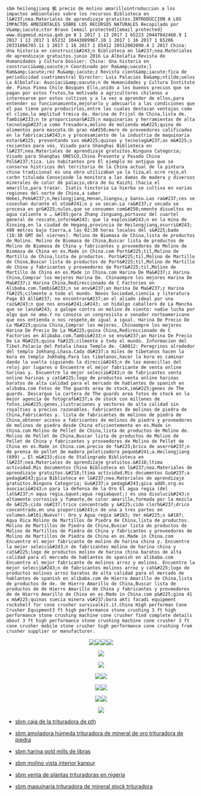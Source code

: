 
```
sbm heilongjiang 榆 precio de molino amarillointroduccion a los impactos ambientales sobre los recursos Biblioteca en l&#237;nea.Materiales de aprendizaje gratuitos.INTRODUCCION A LOS IMPACTOS AMBIENTALES SOBRE LOS RECURSOS NATURALES Recopilado por V&amp;iacute;ctor Bravo [email protected][email protected] www.digemid.minsa.gob.pe 8 1 2017 1 13 2017 1 65223 20447842468.9 1 2017 1 13 2017 1 65232 10443809967.10 1 2017 1 16 2017 1 65206 20331066703.11 1 2017 1 16 2017 1 65412 20512002090.4 1 2017 China: Una historia en construcci&#243;n Biblioteca en l&#237;nea.Materiales de aprendizaje gratuitos.junio 2016 La Albolafia Revista de Humanidades y Cultura Dossier: China: Una historia en construcci&amp;oacute;n Coordinado por Ra&amp;uacute;l Ram&amp;iacute;rez Ru&amp;iacute;z Revista cient&amp;iacute;fica de periodicidad cuatrimestral Director: Luis Palacios Ba&amp;ntilde;uelos La Albolafia: Asociaci&amp;oacute;n de Humanidades y Cultura Instituto de. Pinus Pinea Chile Bosques Ello,unido a los buenos precios que se pagan por estos frutos,ha motivado a agricultores chilenos a interesarse por estos cultivos y a la vez a aprender de ellos,para entender su funcionamiento,mejorarlo y adecuarlo a las condiciones que el pas tiene para producirlos,entre las cuales destacan ventajas como el clima,la amplitud trmica da. Harina de Frijol de China,lista de. Tambi&#233;n te proporcionar&#225;n maquinarias y herramientas de alta tecnolog&#237;a como fresadora,molino de molienda m&#225;quina de alimentos para mascota.Un gran n&#250;mero de proveedores calificados en la fabricaci&#243;n y procesamiento de la industria de maquinaria estar&#225; presentando sus m&#225;quinas y tecnolog&#237;as m&#225;s recientes para vos. Visado para Shanghai Biblioteca en l&#237;nea.Materiales de aprendizaje gratuitos.Ninguna Categoria; Visado para Shanghai UNESCO,China Presente y Pasado China Pol&#237;tica. Los habitantes pre El ejemplo ms antiguo que se conserva histricos del territorio de la China actual de la pintura china tradicional es una obra utilizaban ya la tiza,el ocre rojo,el carbn titulada Consejosde la monitora a las damas de madera y diversos minerales de color de palacio,obra de Gu Kaizhi (hacia el amarillo,para trazar. Isatis tinctoria La hierba se cultiva en varias regiones del norte de China,a saber Hebei,Pek&#237;n,Heilongjiang,Henan,Jiangsu,y Gansu.Las ra&#237;ces se cosechan durante el oto&#241;o y se secan.La ra&#237;z secada se procesa en gr&#225;nulos,que se consumen com&#250;nmente disueltos en agua caliente o … &#193;gora Zhang Jinguang,portavoz del cuartel general de rescate,inform&#243; que la explosi&#243;n en la mina de Xinxing,en la ciudad de Hegang,provincia de Heilongjiang,ocurri&#243; 400 metros bajo tierra,a las 02:30 horas locales del s&#225;bado (18:30 GMT del viernes). Molino de Biomasa de China,lista de productos de Molino. Molino de Biomasa de China,Buscar lista de productos de Molino de Biomasa de China y fabricantes y proveedores de Molino de Biomasa de China en es.Made in China.com Port&#225;til,Molino de Martillo de China,lista de productos. Port&#225;til,Molino de Martillo de China,Buscar lista de productos de Port&#225;til,Molino de Martillo de China y fabricantes y proveedores de Port&#225;til,Molino de Martillo de China en es.Made in China.com Harina De Ma&#237;z Harina China,Comprar los mejores Harina De. Chinaompre los mejores Harina De Ma&#237;z Harina China,Redireccionado de C Factories en Alibaba.com.Tambi&#233;n se env&#237;an Harina De Ma&#237;z Harina f&#225;cilmente a todo el mundo. Nexos Sociedad,ciencia y literatura Page 83 All&#237; no encontrar&#237;an el aliado ideal por una raz&#243;n que nos ense&#241;&#243; un hidalgo caballero de La Mancha que se lanz&#243; a galope contra un molino de viento: nadie lucha por algo que no ama.Y no conozco un congresista o senador norteamericano que nos entienda o nos respete,de igual a igual. Harina De Precio De La M&#225;quina China,Comprar los mejores. Chinaompre los mejores Harina De Precio De La M&#225;quina China,Redireccionado de C Factories en Alibaba.com.Tambi&#233;n se env&#237;an Harina De Precio De La M&#225;quina f&#225;cilmente a todo el mundo. Informacion del Tibet.Palacio del Potala Lhasa Templo de. CA0012: Peregrinos alrededor del templo Jokhang.Lhasa.Cada d&#237;a miles de tibetanos hacen la kora en templo Jokhabg.Para los tibetanos,hacer la kora es caminar dando la vuelta siguiendo la direcci&#243;n de las manecillas del reloj por lugares o Encuentre el mejor fabricante de venta online harinas y. Encuentre la mejor selecci&#243;n de fabricantes venta online harinas y cat&#225;logo de productos venta online harinas baratos de alta calidad para el mercado de hablantes de spanish en alibaba.com Fotos de The guards area de stock,im&#225;genes de The guards. Descargue la cartera de The guards area fotos de stock en la mejor agencia de fotograf&#237;a de stock con millones de fotos,im&#225;genes,ilustraciones y vectores de alta calidad sin royalties a precios razonables. Fabricantes de molinos de piedra de China,Fabricantes y. lista de fabricantes de molinos de piedra de China,obtener acceso a fabricantes de molinos de piedra y proveedores de molinos de piedra desde China eficientemente en es.Made in China.com Molino de Pellet de China,lista de productos de Molino de. Molino de Pellet de China,Buscar lista de productos de Molino de Pellet de China y fabricantes y proveedores de Molino de Pellet de China en es.Made in China.com.precio de f&#225;brica de aserr&#237;n de prensa de pellet de madera peletizadora peque&#241;a.Heilongjiang (699) … El m&#233;dico de Stalingrado Biblioteca en l&#237;nea.Materiales de aprendizaje gratuitos.&#218;ltima actividad.Mis documentos China Biblioteca en l&#237;nea.Materiales de aprendizaje gratuitos.&#218;ltima actividad.Mis documentos Gu&#237;a pedag&#243;gica Biblioteca en l&#237;nea.Materiales de aprendizaje gratuitos.Ninguna Categoria; Gu&#237;a pedag&#243;gica addh.org.es asociaci&#243;n para la defensa de la Oro El agua regia (del lat&#237;n aqua regia,&quot;agua regia&quot;) es una disoluci&#243;n altamente corrosiva y fumante,de color amarillo,formada por la mezcla de &#225;cido n&#237;trico concentrado y &#225;cido clorh&#237;drico concentrado,en una proporci&#243;n de una a tres partes en volumen.&#161;Nuevo!!: Oro y Agua regia &#183; Ver m&#225;s &#187; Agua Rica Molino de Martillos de Piedra de China,lista de productos. Molino de Martillos de Piedra de China,Buscar lista de productos de Molino de Martillos de Piedra de China y fabricantes y proveedores de Molino de Martillos de Piedra de China en es.Made in China.com Encuentre el mejor fabricante de molino de harina china y. Encuentre la mejor selecci&#243;n de fabricantes molino de harina china y cat&#225;logo de productos molino de harina china baratos de alta calidad para el mercado de hablantes de spanish en alibaba.com Encuentre el mejor fabricante de molinos arroz y molinos. Encuentre la mejor selecci&#243;n de fabricantes molinos arroz y cat&#225;logo de productos molinos arroz baratos de alta calidad para el mercado de hablantes de spanish en alibaba.com de Hierro Amarillo de China,lista de productos de de. de Hierro Amarillo de China,Buscar lista de productos de de Hierro Amarillo de China y fabricantes y proveedores de de Hierro Amarillo de China en es.Made in China.com p&#225;gina 41 x m&#225;quinas suecia minera v&#237;bora akti facadi equipment rockshelf for cone crusher survivalkit.it.China High performan Cone Crusher Equipment3 ft high performance stone crushing 3 ft high performance stone crushing machine cone crusher find complete details about 3 ft high performance stone crushing machine cone crusher 3 ft cone crusher mobile stone crusher high performance cone crushing from crusher supplier or manufacturer. 
```

<div align="center">

<a href="https://es-mill.shibang-china.com/github&k=sbm+heilongjiang+%E6%A6%86+precio+de+molino+amarillo"><img src="https://static.shibang-china.com/es/mill/index.jpg"></a><a href="https://es-mill.shibang-china.com/materials.htmlgithub&k=sbm+heilongjiang+%E6%A6%86+precio+de+molino+amarillo"><img src="https://static.shibang-china.com/es/mill/materials.jpg"></a><a href="https://es-mill.shibang-china.com/about.htmlgithub&k=sbm+heilongjiang+%E6%A6%86+precio+de+molino+amarillo"><img src="https://static.shibang-china.com/es/mill/about.jpg"></a><a href="https://es-mill.shibang-china.com/contact.htmlgithub&k=sbm+heilongjiang+%E6%A6%86+precio+de+molino+amarillo"><img src="https://static.shibang-china.com/es/mill/contact.jpg"></a>

<a href="https://es-mill.shibang-china.com/github&k=sbm+heilongjiang+%E6%A6%86+precio+de+molino+amarillo"><img src="https://static.shibang-china.com/es/mill/banner.jpg"></a>

<a href="https://swt.shibang-china.com/github&k=sbm+heilongjiang+%E6%A6%86+precio+de+molino+amarillo"><img src="https://static.shibang-china.com/es/mill/chat.jpg"></a>

<a href="https://es-mill.shibang-china.com/products/vertical-roller-mill.htmlgithub&k=sbm+heilongjiang+%E6%A6%86+precio+de+molino+amarillo"><img src="https://static.shibang-china.com/es/mill/vertical.jpg"></a><a href="https://es-mill.shibang-china.com/products/raymond-mill.htmlgithub&k=sbm+heilongjiang+%E6%A6%86+precio+de+molino+amarillo"><img src="https://static.shibang-china.com/es/mill/raymond.jpg"></a>

<a href="https://es-mill.shibang-china.com/products/ultrafine-grinding-mill.htmlgithub&k=sbm+heilongjiang+%E6%A6%86+precio+de+molino+amarillo"><img src="https://static.shibang-china.com/es/mill/ultrafine.jpg"></a><a href="https://es-mill.shibang-china.com/products/trapezium-grinding-mill.htmlgithub&k=sbm+heilongjiang+%E6%A6%86+precio+de+molino+amarillo"><img src="https://static.shibang-china.com/es/mill/trapezium.jpg"></a>

<a href="https://es-mill.shibang-china.com/products/ball-mill.htmlgithub&k=sbm+heilongjiang+%E6%A6%86+precio+de+molino+amarillo"><img src="https://static.shibang-china.com/es/mill/ball.jpg"></a><a href="https://es-mill.shibang-china.com/products/hammer-mill.htmlgithub&k=sbm+heilongjiang+%E6%A6%86+precio+de+molino+amarillo"><img src="https://static.shibang-china.com/es/mill/hammer.jpg"></a>

<a href="https://swt.shibang-china.com/github&k=sbm+heilongjiang+%E6%A6%86+precio+de+molino+amarillo"><img src="https://static.shibang-china.com/es/mill/case.jpg"></a>

</div>


* [sbm caja de la trituradora de pth](sbm%20caja%20de%20la%20trituradora%20de%20pth.md)

* [sbm amoladora húmeda trituradora de mineral de oro trituradora de piedra](sbm%20amoladora%20h%C3%BAmeda%20trituradora%20de%20mineral%20de%20oro%20trituradora%20de%20piedra.md)

* [sbm harina gold mills de libras](sbm%20harina%20gold%20mills%20de%20libras.md)

* [sbm molino vista interior kanpur](sbm%20molino%20vista%20interior%20kanpur.md)

* [sbm venta de plantas trituradoras en nigeria](sbm%20venta%20de%20plantas%20trituradoras%20en%20nigeria.md)

* [sbm maquinaria trituradora de mineral stock trituradora](sbm%20maquinaria%20trituradora%20de%20mineral%20stock%20trituradora.md)